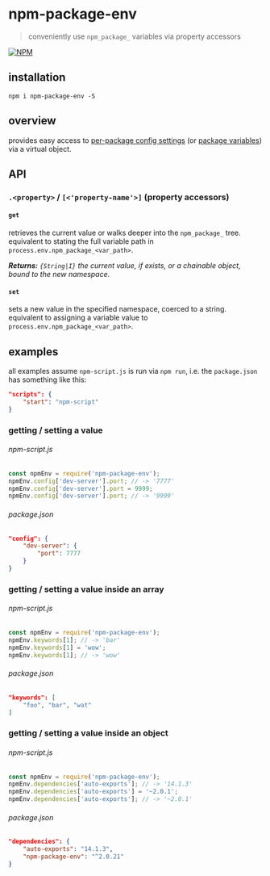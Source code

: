 # npm-package-env

> conveniently use `npm_package_` variables via property accessors

[![NPM][1]][2]


## installation

```shell
npm i npm-package-env -S
```


## overview

provides easy access to [per-package config settings][4] (or 
[package variables][3]) via a virtual object.


## API

### `.<property>` / `[<'property-name'>]` (property accessors)

#### `get`

retrieves the current value or walks deeper into the `npm_package_` tree. 
equivalent to stating the full variable path in `process.env.npm_package_<var_path>`.

_**Returns:** `{String|I}` the current value, if exists, or a chainable 
object, bound to the new namespace._  


#### `set`

sets a new value in the specified namespace, coerced to a string. 
equivalent to assigning a variable value to `process.env.npm_package_<var_path>`.


## examples

all examples assume `npm-script.js` is run via `npm run`, i.e. the 
`package.json` has something like this:

```json
"scripts": {
    "start": "npm-script"
}
```


### getting / setting a value

###### npm-script.js

```javascript
const npmEnv = require('npm-package-env');
npmEnv.config['dev-server'].port; // -> '7777'
npmEnv.config['dev-server'].port = 9999;
npmEnv.config['dev-server'].port; // -> '9999'
```

###### package.json

```json
"config": {
    "dev-server": {
        "port": 7777
    }
}
```


### getting / setting a value inside an array

###### npm-script.js

```javascript
const npmEnv = require('npm-package-env');
npmEnv.keywords[1]; // -> 'bar'
npmEnv.keywords[1] = 'wow';
npmEnv.keywords[1]; // -> 'wow'
```

###### package.json

```json
"keywords": [
    "foo", "bar", "wat"
]
```


### getting / setting a value inside an object

###### npm-script.js

```javascript
const npmEnv = require('npm-package-env');
npmEnv.dependencies['auto-exports']; // -> '14.1.3'
npmEnv.dependencies['auto-exports'] = '~2.0.1';
npmEnv.dependencies['auto-exports']; // -> '~2.0.1'
```

###### package.json

```json
"dependencies": {
    "auto-exports": "14.1.3",
    "npm-package-env": "^2.0.21"
}
```








[1]: https://img.shields.io/npm/v/npm-package-env.svg?style=flat-square
[2]: https://www.npmjs.com/package/npm-package-env
[3]: https://docs.npmjs.com/misc/scripts#packagejson-vars
[4]: https://docs.npmjs.com/misc/config#per-package-config-settings